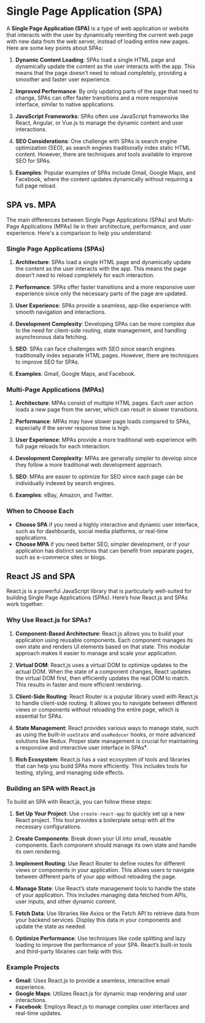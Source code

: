 # Single Page Application (SPA)

A **Single Page Application (SPA)** is a type of web application or website that interacts with the user by dynamically rewriting the current web page with new data from the web server, instead of loading entire new pages. Here are some key points about SPAs:

1. **Dynamic Content Loading**: SPAs load a single HTML page and dynamically update the content as the user interacts with the app. This means that the page doesn't need to reload completely, providing a smoother and faster user experience.

2. **Improved Performance**: By only updating parts of the page that need to change, SPAs can offer faster transitions and a more responsive interface, similar to native applications.

3. **JavaScript Frameworks**: SPAs often use JavaScript frameworks like React, Angular, or Vue.js to manage the dynamic content and user interactions.

4. **SEO Considerations**: One challenge with SPAs is search engine optimization (SEO), as search engines traditionally index static HTML content. However, there are techniques and tools available to improve SEO for SPAs.

5. **Examples**: Popular examples of SPAs include Gmail, Google Maps, and Facebook, where the content updates dynamically without requiring a full page reload.
 

 ## SPA vs. MPA

 The main differences between Single Page Applications (SPAs) and Multi-Page Applications (MPAs) lie in their architecture, performance, and user experience. Here's a comparison to help you understand:

### Single Page Applications (SPAs)

1. **Architecture**: SPAs load a single HTML page and dynamically update the content as the user interacts with the app. This means the page doesn't need to reload completely for each interaction.

2. **Performance**: SPAs offer faster transitions and a more responsive user experience since only the necessary parts of the page are updated.

3. **User Experience**: SPAs provide a seamless, app-like experience with smooth navigation and interactions.

4. **Development Complexity**: Developing SPAs can be more complex due to the need for client-side routing, state management, and handling asynchronous data fetching.

5. **SEO**: SPAs can face challenges with SEO since search engines traditionally index separate HTML pages. However, there are techniques to improve SEO for SPAs.

6. **Examples**: Gmail, Google Maps, and Facebook.

### Multi-Page Applications (MPAs)

1. **Architecture**: MPAs consist of multiple HTML pages. Each user action loads a new page from the server, which can result in slower transitions.

2. **Performance**: MPAs may have slower page loads compared to SPAs, especially if the server response time is high.

3. **User Experience**: MPAs provide a more traditional web experience with full page reloads for each interaction.

4. **Development Complexity**: MPAs are generally simpler to develop since they follow a more traditional web development approach.

5. **SEO**: MPAs are easier to optimize for SEO since each page can be individually indexed by search engines.

6. **Examples**: eBay, Amazon, and Twitter.

### When to Choose Each

- **Choose SPA** if you need a highly interactive and dynamic user interface, such as for dashboards, social media platforms, or real-time applications.
- **Choose MPA** if you need better SEO, simpler development, or if your application has distinct sections that can benefit from separate pages, such as e-commerce sites or blogs.


## React JS and SPA
React.js is a powerful JavaScript library that is particularly well-suited for building Single Page Applications (SPAs). Here’s how React.js and SPAs work together:

### Why Use React.js for SPAs?

1. **Component-Based Architecture**: React.js allows you to build your application using reusable components. Each component manages its own state and renders UI elements based on that state. This modular approach makes it easier to manage and scale your application.

2. **Virtual DOM**: React.js uses a virtual DOM to optimize updates to the actual DOM. When the state of a component changes, React updates the virtual DOM first, then efficiently updates the real DOM to match. This results in faster and more efficient rendering.

3. **Client-Side Routing**: React Router is a popular library used with React.js to handle client-side routing. It allows you to navigate between different views or components without reloading the entire page, which is essential for SPAs.

4. **State Management**: React provides various ways to manage state, such as using the built-in `useState` and `useReducer` hooks, or more advanced solutions like Redux. Proper state management is crucial for maintaining a responsive and interactive user interface in SPAs⁴.

5. **Rich Ecosystem**: React.js has a vast ecosystem of tools and libraries that can help you build SPAs more efficiently. This includes tools for testing, styling, and managing side effects.

### Building an SPA with React.js

To build an SPA with React.js, you can follow these steps:

1. **Set Up Your Project**: Use `create-react-app` to quickly set up a new React project. This tool provides a boilerplate setup with all the necessary configurations.

2. **Create Components**: Break down your UI into small, reusable components. Each component should manage its own state and handle its own rendering.

3. **Implement Routing**: Use React Router to define routes for different views or components in your application. This allows users to navigate between different parts of your app without reloading the page.

4. **Manage State**: Use React’s state management tools to handle the state of your application. This includes managing data fetched from APIs, user inputs, and other dynamic content.

5. **Fetch Data**: Use libraries like Axios or the Fetch API to retrieve data from your backend services. Display this data in your components and update the state as needed.

6. **Optimize Performance**: Use techniques like code splitting and lazy loading to improve the performance of your SPA. React’s built-in tools and third-party libraries can help with this.

### Example Projects

- **Gmail**: Uses React.js to provide a seamless, interactive email experience.
- **Google Maps**: Utilizes React.js for dynamic map rendering and user interactions.
- **Facebook**: Employs React.js to manage complex user interfaces and real-time updates.
